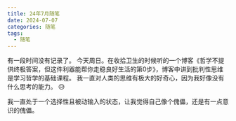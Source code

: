 ```yaml
---
title: 24年7月随笔
date: 2024-07-07
categories: 随笔
tags: 
  - 随笔
---
```


有一段时间没有记录了。
今天周日。在收拾卫生的时候听的一个博客《哲学不提供终极答案，但这件利器能帮你走稳良好生活的第0步》，博客中讲到批判性思维是学习哲学的基础课程。
我一直对人类的思维有极大的好奇心，因为我好像没有什么思考的能力。 :disappointed_relieved: 

我一直处于一个选择性且被动输入的状态，让我觉得自己像个傀儡，还是有一点意识的傀儡。


